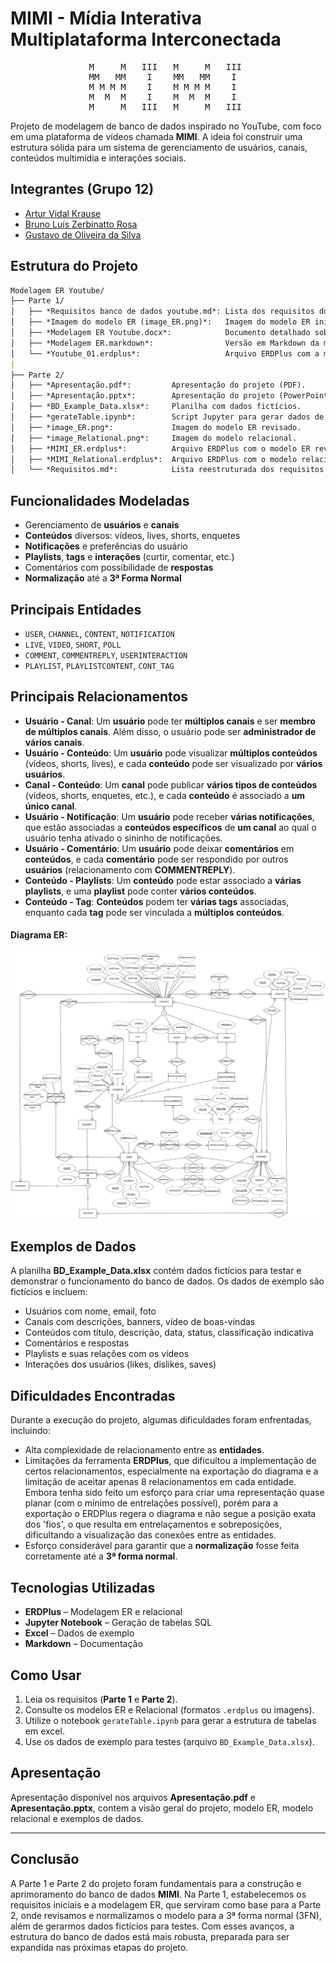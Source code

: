 # MIMI - Mídia Interativa Multiplataforma Interconectada


<div align="center">
<pre>
M     M   III   M     M   III 
MM   MM    I    MM   MM    I  
M M M M    I    M M M M    I  
M  M  M    I    M  M  M    I  
M     M   III   M     M   III 
</pre>
</div>

Projeto de modelagem de banco de dados inspirado no YouTube, com foco em uma plataforma de vídeos chamada **MIMI**. A ideia foi construir uma estrutura sólida para um sistema de gerenciamento de usuários, canais, conteúdos multimídia e interações sociais.


## Integrantes (Grupo 12)

- [Artur Vidal Krause](https://github.com/arturvidalkrause)  
- [Bruno Luís Zerbinatto Rosa](https://github.com/Brunikito) 
- [Gustavo de Oliveira da Silva](https://github.com/GuOliv2306) 


## Estrutura do Projeto

```markdown
Modelagem ER Youtube/  
├── Parte 1/  
│   ├── *Requisitos banco de dados youtube.md*: Lista dos requisitos do banco de dados.  
│   ├── *Imagem do modelo ER (image_ER.png)*: 	Imagem do modelo ER inicial.  
│   ├── *Modelagem ER Youtube.docx*: 			Documento detalhado sobre a modelagem ER.  
│   ├── *Modelagem ER.markdown*: 				Versão em Markdown da modelagem ER.  
│   └── *Youtube_01.erdplus*: 					Arquivo ERDPlus com a modelagem do banco de dados.  
|
├── Parte 2/  
│   ├── *Apresentação.pdf*: 		Apresentação do projeto (PDF).  
│   ├── *Apresentação.pptx*: 		Apresentação do projeto (PowerPoint).  
│   ├── *BD_Example_Data.xlsx*: 	Planilha com dados fictícios.  
│   ├── *gerateTable.ipynb*: 		Script Jupyter para gerar dados de exemplo.  
│   ├── *image_ER.png*: 			Imagem do modelo ER revisado.  
│   ├── *image_Relational.png*: 	Imagem do modelo relacional.  
│   ├── *MIMI_ER.erdplus*: 			Arquivo ERDPlus com o modelo ER revisado.  
│   ├── *MIMI_Relational.erdplus*: 	Arquivo ERDPlus com o modelo relacional.  
│   └── *Requisitos.md*: 			Lista reestruturada dos requisitos do banco de dados.
```


## Funcionalidades Modeladas

- Gerenciamento de **usuários** e **canais**
- **Conteúdos** diversos: vídeos, lives, shorts, enquetes
- **Notificações** e preferências do usuário
- **Playlists**, **tags** e **interações** (curtir, comentar, etc.)
- Comentários com possibilidade de **respostas**
- **Normalização** até a **3ª Forma Normal**


## Principais Entidades

- `USER`, `CHANNEL`, `CONTENT`, `NOTIFICATION`
- `LIVE`, `VIDEO`, `SHORT`, `POLL`
- `COMMENT`, `COMMENTREPLY`, `USERINTERACTION`
- `PLAYLIST`, `PLAYLISTCONTENT`, `CONT_TAG`


## Principais Relacionamentos

- **Usuário - Canal**: Um **usuário** pode ter **múltiplos canais** e ser **membro de múltiplos canais**. Além disso, o usuário pode ser **administrador de vários canais**.
- **Usuário - Conteúdo**: Um **usuário** pode visualizar **múltiplos conteúdos** (vídeos, shorts, lives), e cada **conteúdo** pode ser visualizado por **vários usuários**.
- **Canal - Conteúdo**: Um **canal** pode publicar **vários tipos de conteúdos** (vídeos, shorts, enquetes, etc.), e cada **conteúdo** é associado a **um único canal**.
- **Usuário - Notificação**: Um **usuário** pode receber **várias notificações**, que estão associadas a **conteúdos específicos** de **um canal** ao qual o usuário tenha ativado o sininho de notificações.
- **Usuário - Comentário**: Um **usuário** pode deixar **comentários** em **conteúdos**, e cada **comentário** pode ser respondido por outros **usuários** (relacionamento com **COMMENTREPLY**).
- **Conteúdo - Playlists**: Um **conteúdo** pode estar associado a **várias playlists**, e uma **playlist** pode conter **vários conteúdos**.
- **Conteúdo - Tag**: **Conteúdos** podem ter **várias tags** associadas, enquanto cada **tag** pode ser vinculada a **múltiplos conteúdos**.


#### **Diagrama ER**:
![Modelo ER](./parte%202/image_ER.png)


## Exemplos de Dados

A planilha **BD_Example_Data.xlsx** contém dados fictícios para testar e demonstrar o funcionamento do banco de dados. Os dados de exemplo são fictícios e incluem:

- Usuários com nome, email, foto
- Canais com descrições, banners, vídeo de boas-vindas
- Conteúdos com título, descrição, data, status, classificação indicativa
- Comentários e respostas
- Playlists e suas relações com os vídeos
- Interações dos usuários (likes, dislikes, saves)


## Dificuldades Encontradas

Durante a execução do projeto, algumas dificuldades foram enfrentadas, incluindo:

- Alta complexidade de relacionamento entre as **entidades**.
- Limitações da ferramenta **ERDPlus**, que dificultou a implementação de certos relacionamentos, especialmente na exportação do diagrama e a limitação de aceitar apenas 8 relacionamentos em cada entidade. Embora tenha sido feito um esforço para criar uma representação quase planar (com o mínimo de entrelações possível), porém para a exportação o ERDPlus regera o diagrama e não segue a posição exata dos 'fios', o que resulta em entrelaçamentos e sobreposições, dificultando a  visualização das conexões entre as entidades.
- Esforço considerável para garantir que a **normalização** fosse feita corretamente até a **3ª forma normal**.


## Tecnologias Utilizadas

- **ERDPlus** – Modelagem ER e relacional
- **Jupyter Notebook** – Geração de tabelas SQL
- **Excel** – Dados de exemplo
- **Markdown** – Documentação


## Como Usar

1. Leia os requisitos (**Parte 1** e **Parte 2**).
2. Consulte os modelos ER e Relacional (formatos `.erdplus` ou imagens).
3. Utilize o notebook `gerateTable.ipynb` para gerar a estrutura de tabelas em excel.
4. Use os dados de exemplo para testes (arquivo `BD_Example_Data.xlsx`).


## Apresentação

Apresentação disponível nos arquivos **Apresentação.pdf** e **Apresentação.pptx**, contem a visão geral do projeto, modelo ER, modelo relacional e exemplos de dados.


---

## Conclusão

A Parte 1 e Parte 2 do projeto foram fundamentais para a construção e aprimoramento do banco de dados **MIMI**. Na Parte 1, estabelecemos os requisitos iniciais e a modelagem ER, que serviram como base para a Parte 2, onde revisamos e normalizamos o modelo para a 3ª forma normal (3FN), além de gerarmos dados fictícios para testes. Com esses avanços, a estrutura do banco de dados está mais robusta, preparada para ser expandida nas próximas etapas do projeto.
